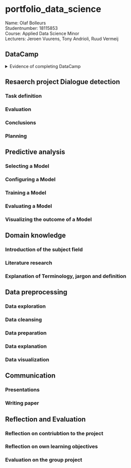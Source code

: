 # portfolio_data_science
Name: Olaf Bolleurs  <br />
Studentnumber: 18115853 <br />
Course: Applied Data Science Minor<br />
Lecturers: Jeroen Vuurens, Tony Andrioli, Ruud Vermeij

## DataCamp
<details> <summary>Evidence of completing DataCamp</summary>

![Images](/Evidence/datacamp_proof.png)
![Images](/Evidence/datacamp_proof_2.png)
</details>

## Resaerch project Dialogue detection

### Task definition

### Evaluation

### Conclusions

### Planning

## Predictive analysis

### Selecting a Model

### Configuring a Model

### Training a Model

### Evaluating a Model

### Visualizing the outcome of a Model

## Domain knowledge

### Introduction of the subject field

### Literature research

### Explanation of Terminology, jargon and definition

## Data preprocessing

### Data exploration

### Data cleansing

### Data preparation

### Data explanation

### Data visualization

## Communication

### Presentations

### Writing paper

## Reflection and Evaluation 

### Reflection on contriubtion to the project

### Reflection on own learning objectives

### Evaluation on the group project
